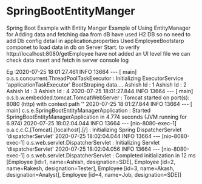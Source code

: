 # SpringBootEntityManger
Spring Boot Example with Entity Manger
 Example of Using EntityManager for Adding data and fetching daa from dB have used H2 DB so no need to add Db config detail in application.properties
 Used EmployeeBootstarp componet to load data in db on Server Start.
 to verify http://localhost:8080/getEmployee
 have not added an UI level file we can check data insert and fetch in server console log
 
 
 Eg :2020-07-25 18:01:27.461  INFO 13664 --- [           main] o.s.s.concurrent.ThreadPoolTaskExecutor  : Initializing ExecutorService 'applicationTaskExecutor'
BootStraping data....
Ashish Id : 1
Ashish Id : 2
Ashish Id : 3
Ashish Id : 4
2020-07-25 18:01:27.844  INFO 13664 --- [           main] o.s.b.w.embedded.tomcat.TomcatWebServer  : Tomcat started on port(s): 8080 (http) with context path ''
2020-07-25 18:01:27.844  INFO 13664 --- [           main] c.s.e.SpringBootEntityManagerApplication : Started SpringBootEntityManagerApplication in 4.774 seconds (JVM running for 6.974)
2020-07-25 18:02:04.044  INFO 13664 --- [nio-8080-exec-1] o.a.c.c.C.[Tomcat].[localhost].[/]       : Initializing Spring DispatcherServlet 'dispatcherServlet'
2020-07-25 18:02:04.044  INFO 13664 --- [nio-8080-exec-1] o.s.web.servlet.DispatcherServlet        : Initializing Servlet 'dispatcherServlet'
2020-07-25 18:02:04.056  INFO 13664 --- [nio-8080-exec-1] o.s.web.servlet.DispatcherServlet        : Completed initialization in 12 ms
[Employee [id=1, name=Ashish, designation=SDE], Employee [id=2, name=Rakesh, designation=Tester], Employee [id=3, name=Akash, designation=Analyst], Employee [id=4, name=Job, designation=SDE]]

 
